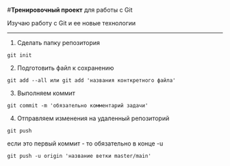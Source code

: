 #**Тренировочный проект** для работы с Git

Изучаю работу с Git и ее новые технологии

---

1. Сделать папку репозитория

```
git init
```

2. Подготовить файл к сохранению

```
git add --all или git add 'названия конткретного файла'
```

3. Выполняем коммит

```
git commit -m 'обязательно комментарий задачи'
```

4. Отправляем изменения на удаленный репозиторий

```
git push
```

если это первый коммит - то обязательно в конце -u

```
git push -u origin 'название ветки master/main'
```
